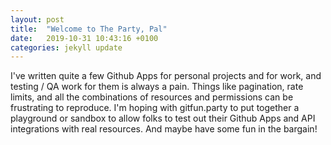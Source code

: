 ```yaml
---
layout: post
title:  "Welcome to The Party, Pal"
date:   2019-10-31 10:43:16 +0100
categories: jekyll update
---
```


I've written quite a few Github Apps for personal projects and for work, and testing / QA work for them is always a pain. Things like pagination, rate limits, and all the combinations of resources and permissions can be frustrating to reproduce. I'm hoping with gitfun.party to put together a playground or sandbox to allow folks to test out their Github Apps and API integrations with real resources. And maybe have some fun in the bargain!
